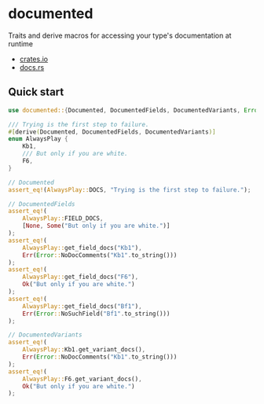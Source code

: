 # documented

Traits and derive macros for accessing your type's documentation at runtime

- [crates.io](https://crates.io/crates/documented)
- [docs.rs](https://docs.rs/documented/latest/documented/)

## Quick start

```rust
use documented::{Documented, DocumentedFields, DocumentedVariants, Error};

/// Trying is the first step to failure.
#[derive(Documented, DocumentedFields, DocumentedVariants)]
enum AlwaysPlay {
    Kb1,
    /// But only if you are white.
    F6,
}

// Documented
assert_eq!(AlwaysPlay::DOCS, "Trying is the first step to failure.");

// DocumentedFields
assert_eq!(
    AlwaysPlay::FIELD_DOCS,
    [None, Some("But only if you are white.")]
);
assert_eq!(
    AlwaysPlay::get_field_docs("Kb1"),
    Err(Error::NoDocComments("Kb1".to_string()))
);
assert_eq!(
    AlwaysPlay::get_field_docs("F6"),
    Ok("But only if you are white.")
);
assert_eq!(
    AlwaysPlay::get_field_docs("Bf1"),
    Err(Error::NoSuchField("Bf1".to_string()))
);

// DocumentedVariants
assert_eq!(
    AlwaysPlay::Kb1.get_variant_docs(),
    Err(Error::NoDocComments("Kb1".to_string()))
);
assert_eq!(
    AlwaysPlay::F6.get_variant_docs(),
    Ok("But only if you are white.")
);
```
